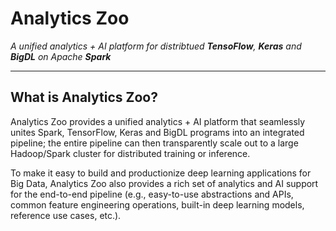 # Analytics Zoo
*A unified analytics + AI platform for distribtued __TensoFlow__, __Keras__ and __BigDL__ on Apache __Spark__*

---

## What is Analytics Zoo?

Analytics Zoo provides a unified analytics + AI platform that seamlessly unites Spark, TensorFlow, Keras and BigDL programs into an integrated pipeline; the entire pipeline can then transparently scale out to a large Hadoop/Spark cluster for distributed training or inference. 

To make it easy to build and productionize deep learning applications for Big Data, Analytics Zoo also provides a rich set of analytics and AI support for the end-to-end pipeline (e.g., easy-to-use abstractions and APIs, common feature engineering operations, built-in deep learning models, reference use cases, etc.).
